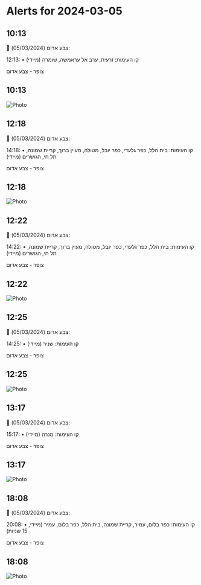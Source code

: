 # Alerts for 2024-03-05

## 10:13

🔴 צבע אדום (05/03/2024):

12:13:
• קו העימות: זרעית, ערב אל עראמשה, שומרה (מיידי)

צופר - צבע אדום

## 10:13

![Photo](images/19709.jpg)

## 12:18

🔴 צבע אדום (05/03/2024):

14:18:
• קו העימות: בית הלל, כפר גלעדי, כפר יובל, מטולה, מעיין ברוך, קריית שמונה, תל חי, הגושרים (מיידי)

צופר - צבע אדום

## 12:18

![Photo](images/19711.jpg)

## 12:22

🔴 צבע אדום (05/03/2024):

14:22:
• קו העימות: בית הלל, כפר גלעדי, כפר יובל, מטולה, מעיין ברוך, קריית שמונה, תל חי, הגושרים (מיידי)

צופר - צבע אדום

## 12:22

![Photo](images/19713.jpg)

## 12:25

🔴 צבע אדום (05/03/2024):

14:25:
• קו העימות: שניר (מיידי)

צופר - צבע אדום

## 12:25

![Photo](images/19715.jpg)

## 13:17

🔴 צבע אדום (05/03/2024):

15:17:
• קו העימות: מנרה (מיידי)

צופר - צבע אדום

## 13:17

![Photo](images/19717.jpg)

## 18:08

🔴 צבע אדום (05/03/2024):

20:08:
• קו העימות: כפר בלום, עמיר, קריית שמונה, בית הלל, כפר בלום, עמיר (מיידי, 15 שניות)

צופר - צבע אדום

## 18:08

![Photo](images/19726.jpg)

